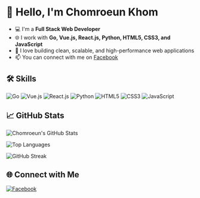 # 👋 Hello, I'm Chomroeun Khom
- 💻 I'm a **Full Stack Web Developer**
- 🌐 I work with **Go, Vue.js, React.js, Python, HTML5, CSS3, and JavaScript**
- 🎯 I love building clean, scalable, and high-performance web applications
- 📫 You can connect with me on [Facebook](https://www.facebook.com/sdach.tong/?_rdc=1&_rdr#)

## 🛠️ Skills
![Go](https://img.shields.io/badge/-Go-00ADD8?style=flat-square&logo=go&logoColor=white)
![Vue.js](https://img.shields.io/badge/-Vue.js-4FC08D?style=flat-square&logo=vue.js&logoColor=white)
![React.js](https://img.shields.io/badge/-React.js-61DAFB?style=flat-square&logo=react&logoColor=black)
![Python](https://img.shields.io/badge/-Python-3776AB?style=flat-square&logo=python&logoColor=white)
![HTML5](https://img.shields.io/badge/-HTML5-E34F26?style=flat-square&logo=html5&logoColor=white)
![CSS3](https://img.shields.io/badge/-CSS3-1572B6?style=flat-square&logo=css3&logoColor=white)
![JavaScript](https://img.shields.io/badge/-JavaScript-F7DF1E?style=flat-square&logo=javascript&logoColor=black)

## 📈 GitHub Stats

![Chomroeun's GitHub Stats](https://github-readme-stats.vercel.app/api?username=codeCaptainX&show_icons=true&theme=radical)

![Top Languages](https://github-readme-stats.vercel.app/api/top-langs/?username=codeCaptainX&layout=compact&theme=radical)

![GitHub Streak](https://streak-stats.demolab.com?username=CodeCaptainX&theme=radical)

## 🌐 Connect with Me
[![Facebook](https://img.shields.io/badge/-Facebook-1877F2?style=flat-square&logo=facebook&logoColor=white)](https://www.facebook.com/sdach.tong/?_rdc=1&_rdr#)
